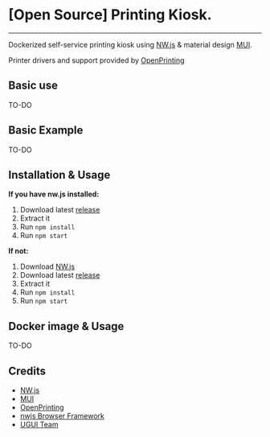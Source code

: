 # [Open Source] Printing Kiosk.
****

Dockerized self-service printing kiosk using [NW.js](http://nwjs.io) & material design [MUI](https://www.muicss.com).

Printer drivers and support provided by [OpenPrinting](https://wiki.linuxfoundation.org/openprinting/start)

## Basic use
TO-DO

## Basic Example
TO-DO

## Installation & Usage

**If you have nw.js installed:**
1. Download latest [release](https://github.com/3clypse/open-printing-kiosk/releases)
2. Extract it
3. Run `npm install`
4. Run `npm start`

**If not:**
1. Download [NW.js](http://nwjs.io/)
2. Download latest [release](https://github.com/3clypse/open-printing-kiosk/releases)
3. Extract it
5. Run `npm install`
6. Run `npm start`

## Docker image & Usage
TO-DO

## Credits
* [NW.js](https://nwjs.io/)
* [MUI](https://www.muicss.com)
* [OpenPrinting](https://wiki.linuxfoundation.org/openprinting/start)
* [nwjs Browser Framework](https://github.com/RIAEvangelist/nwjs-browser-framework)
* [UGUI Team](https://github.com/UniversalGUI/UGUI)
